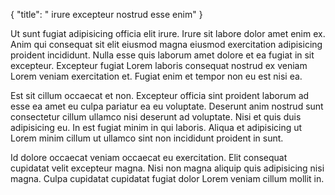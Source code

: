 {
"title": " irure excepteur nostrud esse enim"
}

Ut sunt fugiat adipisicing officia elit irure. Irure sit labore dolor amet enim ex. Anim qui consequat sit elit eiusmod magna eiusmod exercitation adipisicing proident incididunt. Nulla esse quis laborum amet dolore et ea fugiat in sit excepteur. Excepteur fugiat Lorem laboris consequat nostrud ex veniam Lorem veniam exercitation et. Fugiat enim et tempor non eu est nisi ea.

Est sit cillum occaecat et non. Excepteur officia sint proident laborum ad esse ea amet eu culpa pariatur ea eu voluptate. Deserunt anim nostrud sunt consectetur cillum ullamco nisi deserunt ad voluptate. Nisi et quis duis adipisicing eu. In est fugiat minim in qui laboris. Aliqua et adipisicing ut Lorem minim cillum ut ullamco sint non incididunt proident in sunt.

Id dolore occaecat veniam occaecat eu exercitation. Elit consequat cupidatat velit excepteur magna. Nisi non magna aliquip quis adipisicing nisi magna. Culpa cupidatat cupidatat fugiat dolor Lorem veniam cillum mollit in.
